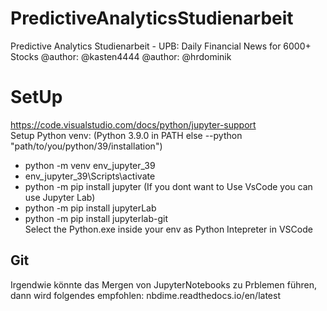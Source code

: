 # PredictiveAnalyticsStudienarbeit
Predictive Analytics Studienarbeit - UPB: Daily Financial News for 6000+ Stocks
@author: @kasten4444
@author: @hrdominik
# SetUp
https://code.visualstudio.com/docs/python/jupyter-support <br />
Setup Python venv: (Python 3.9.0 in PATH else --python "path/to/you/python/39/installation") 
* python -m venv env_jupyter_39
* env_jupyter_39\Scripts\activate
* python -m pip install jupyter
(If you dont want to Use VsCode you can use Jupyter Lab)
* python -m pip install jupyterLab
* python -m pip install jupyterlab-git <br />
Select the Python.exe inside your env as Python Intepreter in VSCode

## Git
Irgendwie könnte das Mergen von JupyterNotebooks zu Prblemen führen, dann wird folgendes empfohlen:
nbdime.readthedocs.io/en/latest